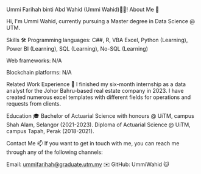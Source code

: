 


Ummi Farihah binti Abd Wahid (Ummi Wahid)👨‍💻!
About Me 🚀

Hi, I'm Ummi Wahid, currently pursuing a Master degree in Data Science @ UTM. 

Skills 🛠️
Programming languages: C##, R, VBA Excel, Python (Learning), Power BI (Learning), SQL (Learning), No-SQL (Learning)

Web frameworks: 
N/A

Blockchain platforms: 
N/A

Related Work Experience 💼
I finished my six-month internship as a data analyst for the Johor Bahru-based real estate company in 2023. I have created numerous excel templates with different fields for operations and requests from clients.

Education 🎓
Bachelor of Actuarial Science with honours @ UiTM, campus Shah Alam, Selangor (2021-2023).
Diploma of Actuarial Science @ UiTM, campus Tapah, Perak (2018-2021).

Contact Me 📫
If you want to get in touch with me, you can reach me through any of the following channels:

Email: ummifarihah@graduate.utm.my ✉️
GitHub: UmmiWahid 🐱


